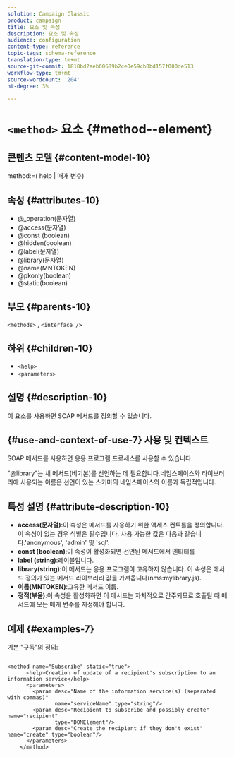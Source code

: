 ```yaml
---
solution: Campaign Classic
product: campaign
title: 요소 및 속성
description: 요소 및 속성
audience: configuration
content-type: reference
topic-tags: schema-reference
translation-type: tm+mt
source-git-commit: 1818bd2aeb60689b2ce0e59cb0bd157f000de513
workflow-type: tm+mt
source-wordcount: '204'
ht-degree: 3%

---
```



# `<method>` 요소  {#method--element}

## 콘텐츠 모델 {#content-model-10}

method:=( help | 매개 변수)

## 속성 {#attributes-10}

* @_operation(문자열)
* @access(문자열)
* @const (boolean)
* @hidden(boolean)
* @label(문자열)
* @library(문자열)
* @name(MNTOKEN)
* @pkonly(boolean)
* @static(boolean)

## 부모 {#parents-10}

`<methods>`  ,  `<interface />`

## 하위 {#children-10}

* `<help>`
* `<parameters>`

## 설명 {#description-10}

이 요소를 사용하면 SOAP 메서드를 정의할 수 있습니다.

## {#use-and-context-of-use-7} 사용 및 컨텍스트

SOAP 메서드를 사용하면 응용 프로그램 프로세스를 사용할 수 있습니다.

&quot;@library&quot;는 새 메서드(비기본)를 선언하는 데 필요합니다.네임스페이스와 라이브러리에 사용되는 이름은 선언이 있는 스키마의 네임스페이스와 이름과 독립적입니다.

## 특성 설명 {#attribute-description-10}

* **access(문자열)**:이 속성은 메서드를 사용하기 위한 액세스 컨트롤을 정의합니다. 이 속성이 없는 경우 식별은 필수입니다. 사용 가능한 값은 다음과 같습니다.&#39;anonymous&#39;, &#39;admin&#39; 및 &#39;sql&#39;.
* **const (boolean)**:이 속성이 활성화되면 선언된 메서드에서 엔티티를
* **label (string)**:레이블입니다.
* **library(string)**:이 메서드는 응용 프로그램이 고유하지 않습니다. 이 속성은 메서드 정의가 있는 메서드 라이브러리 값을 가져옵니다(nms:mylibrary.js).
* **이름(MNTOKEN)**:고유한 메서드 이름.
* **정적(부울)**:이 속성을 활성화하면 이 메서드는 자치적으로 간주되므로 호출될 때 메서드에 모든 매개 변수를 지정해야 합니다.

## 예제 {#examples-7}

기본 &quot;구독&quot;의 정의:

```
 
<method name="Subscribe" static="true">
      <help>Creation of update of a recipient's subscription to an information service</help>
      <parameters>
        <param desc="Name of the information service(s) (separated with commas)"
               name="serviceName" type="string"/>
        <param desc="Recipient to subscribe and possibly create" name="recipient"
               type="DOMElement"/>
        <param desc="Create the recipient if they don't exist" name="create" type="boolean"/>
      </parameters>     
    </method>
```
